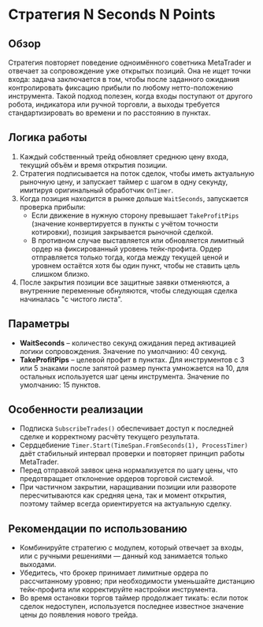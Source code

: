 # Стратегия N Seconds N Points

## Обзор
Стратегия повторяет поведение одноимённого советника MetaTrader и отвечает за сопровождение уже открытых позиций. Она не ищет точки входа: задача заключается в том, чтобы после заданного ожидания контролировать фиксацию прибыли по любому нетто-положению инструмента. Такой подход полезен, когда входы поступают от другого робота, индикатора или ручной торговли, а выходы требуется стандартизировать во времени и по расстоянию в пунктах.

## Логика работы
1. Каждый собственный трейд обновляет среднюю цену входа, текущий объём и время открытия позиции.
2. Стратегия подписывается на поток сделок, чтобы иметь актуальную рыночную цену, и запускает таймер с шагом в одну секунду, имитируя оригинальный обработчик `OnTimer`.
3. Когда позиция находится в рынке дольше `WaitSeconds`, запускается проверка прибыли:
   - Если движение в нужную сторону превышает `TakeProfitPips` (значение конвертируется в пункты с учётом точности котировки), позиция закрывается рыночной сделкой.
   - В противном случае выставляется или обновляется лимитный ордер на фиксированный уровень тейк-профита. Ордер отправляется только тогда, когда между текущей ценой и уровнем остаётся хотя бы один пункт, чтобы не ставить цель слишком близко.
4. После закрытия позиции все защитные заявки отменяются, а внутренние переменные обнуляются, чтобы следующая сделка начиналась "с чистого листа".

## Параметры
- **WaitSeconds** – количество секунд ожидания перед активацией логики сопровождения. Значение по умолчанию: 40 секунд.
- **TakeProfitPips** – целевой профит в пунктах. Для инструментов с 3 или 5 знаками после запятой размер пункта умножается на 10, для остальных используется шаг цены инструмента. Значение по умолчанию: 15 пунктов.

## Особенности реализации
- Подписка `SubscribeTrades()` обеспечивает доступ к последней сделке и корректному расчёту текущего результата.
- Сердцебиение `Timer.Start(TimeSpan.FromSeconds(1), ProcessTimer)` даёт стабильный интервал проверки и повторяет принцип работы MetaTrader.
- Перед отправкой заявок цена нормализуется по шагу цены, что предотвращает отклонение ордеров торговой системой.
- При частичном закрытии, наращивании позиции или развороте пересчитываются как средняя цена, так и момент открытия, поэтому таймер всегда ориентируется на актуальную сделку.

## Рекомендации по использованию
- Комбинируйте стратегию с модулем, который отвечает за входы, или с ручными решениями — данный код занимается только выходами.
- Убедитесь, что брокер принимает лимитные ордера по рассчитанному уровню; при необходимости уменьшайте дистанцию тейк-профита или корректируйте настройки инструмента.
- Во время остановки торгов таймер продолжает тикать: если поток сделок недоступен, используется последнее известное значение цены до появления нового трейда.
